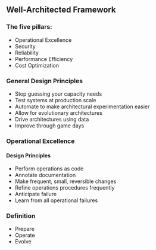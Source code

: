 ## Well-Architected Framework
### The five pillars:

* Operational Excellence
* Security
* Reliability
* Performance Efficiency
* Cost Optimization

### General Design Principles
* Stop guessing your capacity needs
* Test systems at production scale
* Automate to make architectural experimentation easier
* Allow for evolutionary architectures
* Drive architectures using data
* Improve through game days

### Operational Excellence
#### Design Principles
* Perform operations as code
* Annotate documentation
* Make frequent, small, reversible changes
* Refine operations procedures frequently
* Anticipate failure
* Learn from all operational failures

### Definition
* Prepare
* Operate
* Evolve
